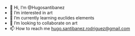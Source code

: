 - 👋 Hi, I’m @Hugosantibanez
- 👀 I’m interested in art 
- 🌱 I’m currently learning euclides elements
- 💞️ I’m looking to collaborate on art
- 📫 How to reach me hugo.santibanez.rodriguez@gmail.com 

<!---
Hugosantibanez/Hugosantibanez is a ✨ special ✨ repository because its `README.md` (this file) appears on your GitHub profile.
You can click the Preview link to take a look at your changes.
--->
